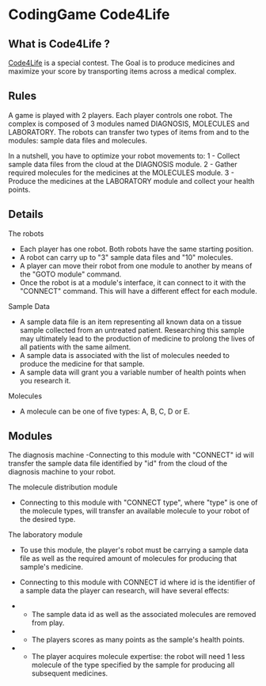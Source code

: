 # CodingGame Code4Life

## What is Code4Life ?
[Code4Life](https://www.codingame.com/ide/puzzle/code4life) is a special contest. The Goal is to produce medicines and maximize your score by transporting items across a medical complex.

## Rules
A game is played with 2 players. Each player controls one robot.
The complex is composed of 3 modules named DIAGNOSIS, MOLECULES and LABORATORY. The robots can transfer two types of items from and to the modules: sample data files and molecules.

In a nutshell, you have to optimize your robot movements to:
1 - Collect sample data files from the cloud at the DIAGNOSIS module.
2 - Gather required molecules for the medicines at the MOLECULES module.
3 - Produce the medicines at the LABORATORY module and collect your health points.

## Details
The robots
- Each player has one robot. Both robots have the same starting position.
- A robot can carry up to "3" sample data files and "10" molecules.
- A player can move their robot from one module to another by means of the "GOTO module" command.
- Once the robot is at a module's interface, it can connect to it with the "CONNECT" command. This will have a different effect for each module.


Sample Data
- A sample data file is an item representing all known data on a tissue sample collected from an untreated patient. Researching this sample may ultimately lead to the production of medicine to prolong the lives of all patients with the same ailment.
- A sample data is associated with the list of molecules needed to produce the medicine for that sample.
- A sample data will grant you a variable number of health points when you research it.


Molecules
- A molecule can be one of five types: A, B, C, D or E.


## Modules

The diagnosis machine
-Connecting to this module with "CONNECT" id will transfer the sample data file identified by "id" from the cloud of the diagnosis machine to your robot.

The molecule distribution module

- Connecting to this module with "CONNECT type", where "type" is one of the molecule types, will transfer an available molecule to your robot of the desired type.

The laboratory module

- To use this module, the player's robot must be carrying a sample data file as well as the required amount of molecules for producing that sample's medicine.

- Connecting to this module with CONNECT id where id is the identifier of a sample data the player can research, will have several effects:
- - The sample data id as well as the associated molecules are removed from play.
- - The players scores as many points as the sample's health points.
- - The player acquires molecule expertise: the robot will need 1 less molecule of the type specified by the sample for producing all       subsequent medicines.










